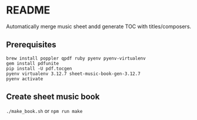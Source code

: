 # README

Automatically merge music sheet andd generate TOC with titles/composers.

## Prerequisites

```
brew install poppler qpdf ruby pyenv pyenv-virtualenv
gem install pdfunite
pip install -U pdf.tocgen
pyenv virtualenv 3.12.7 sheet-music-book-gen-3.12.7
pyenv activate
```

## Create sheet music book

`./make_book.sh` or `npm run make`
